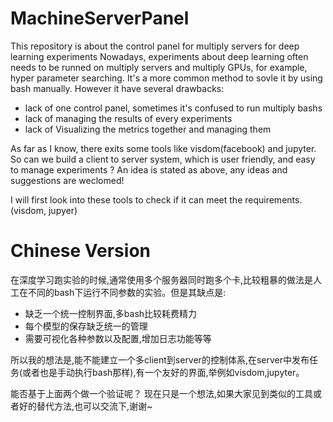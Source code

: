 # MachineServerPanel
This repository is about the control panel for multiply servers for deep learning experiments
Nowadays, experiments about deep learning often needs to be runned on multiply servers and multiply GPUs, for example, hyper parameter searching.  It's a more common method to sovle it by using bash manually. However it have several drawbacks:

- lack of one control panel, sometimes it's confused to run multiply bashs
- lack of managing the results of every experiments
- lack of Visualizing the metrics together and managing them 

As far as I know, there exits some tools like visdom(facebook) and jupyter. So can we build a client to server system, which is user friendly, and easy to manage experiments ?
An idea is stated as above, any ideas and suggestions are weclomed!

I will first look into these tools to check if it can meet the requirements. (visdom, jupyer)




# Chinese Version
在深度学习跑实验的时候,通常使用多个服务器同时跑多个卡,比较粗暴的做法是人工在不同的bash下运行不同参数的实验。但是其缺点是:
- 缺乏一个统一控制界面,多bash比较耗费精力
- 每个模型的保存缺乏统一的管理
- 需要可视化各种参数以及配置,增加日志功能等等

所以我的想法是,能不能建立一个多client到server的控制体系,在server中发布任务(或者也是手动执行bash那样),有一个友好的界面,举例如visdom,jupyter。


能否基于上面两个做一个验证呢？
现在只是一个想法,如果大家见到类似的工具或者好的替代方法,也可以交流下,谢谢~
